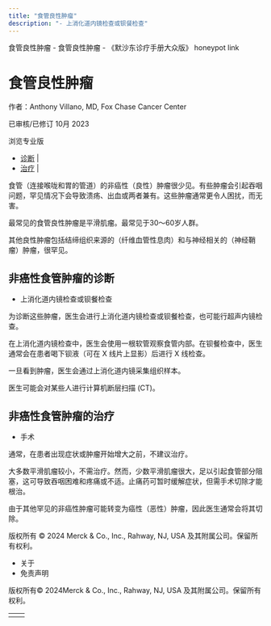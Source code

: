 ```yaml
---
title: "食管良性肿瘤"
description: "- 上消化道内镜检查或钡餐检查"
---
```


﻿食管良性肿瘤 \- 食管良性肿瘤 \- 《默沙东诊疗手册大众版》 honeypot link

# 食管良性肿瘤

作者：Anthony Villano, MD, Fox Chase Cancer Center

已审核/已修订 10月 2023

浏览专业版

- [诊断](#诊断_v84635477_zh) \|
- [治疗](#治疗_v84635489_zh) \|

食管（连接喉咙和胃的管道）的非癌性（良性）肿瘤很少见。有些肿瘤会引起吞咽问题，罕见情况下会导致溃疡、出血或两者兼有。这些肿瘤通常更令人困扰，而无害。

最常见的食管良性肿瘤是平滑肌瘤。最常见于30～60岁人群。

其他良性肿瘤包括结缔组织来源的（纤维血管性息肉）和与神经相关的（神经鞘瘤）肿瘤，很罕见。

## 非癌性食管肿瘤的诊断

- 上消化道内镜检查或钡餐检查


为诊断这些肿瘤，医生会进行上消化道内镜检查或钡餐检查，也可能行超声内镜检查。

在上消化道内镜检查中，医生会使用一根软管观察食管内部。在钡餐检查中，医生通常会在患者喝下钡液（可在 X 线片上显影）后进行 X 线检查。

一旦看到肿瘤，医生会通过上消化道内镜采集组织样本。

医生可能会对某些人进行计算机断层扫描 (CT)。

## 非癌性食管肿瘤的治疗

- 手术


通常，在患者出现症状或肿瘤开始增大之前，不建议治疗。

大多数平滑肌瘤较小，不需治疗。然而，少数平滑肌瘤很大，足以引起食管部分阻塞，这可导致吞咽困难和疼痛或不适。止痛药可暂时缓解症状，但需手术切除才能根治。

由于其他罕见的非癌性肿瘤可能转变为癌性（恶性）肿瘤，因此医生通常会将其切除。



版权所有 © 2024
Merck & Co., Inc., Rahway, NJ, USA 及其附属公司。保留所有权利。

- 关于
- 免责声明

版权所有© 2024Merck & Co., Inc., Rahway, NJ, USA 及其附属公司。保留所有权利。

|     |     |
| --- | --- |
|  |  |